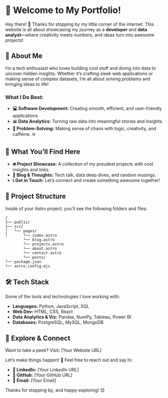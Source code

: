 # 🎨 Welcome to My Portfolio!

Hey there! 👋 Thanks for stopping by my little corner of the internet. This website is all about showcasing my journey as a **developer** and **data analyst**—where creativity meets numbers, and ideas turn into awesome projects!

## 🌟 About Me
I’m a tech enthusiast who loves building cool stuff and diving into data to uncover hidden insights. Whether it’s crafting sleek web applications or making sense of complex datasets, I’m all about solving problems and bringing ideas to life!

### What I Do Best:
- **💻 Software Development:** Creating smooth, efficient, and user-friendly applications.
- **📊 Data Analytics:** Turning raw data into meaningful stories and insights.
- **🤔 Problem-Solving:** Making sense of chaos with logic, creativity, and caffeine. ☕

## 🚀 What You’ll Find Here
- **🔥 Project Showcase:** A collection of my proudest projects with cool insights and links.
- **📝 Blog & Thoughts:** Tech talk, data deep dives, and random musings.
- **📞 Get in Touch:** Let’s connect and create something awesome together!

## 🚀 Project Structure

Inside of your Astro project, you'll see the following folders and files:

```text
/
├── public/
├── src/
│   └── pages/
│       └── index.astro
        └── blog.astro
        └── projects.astro
        └── about.astro
        └── contact.astro
        └── posts/
└── package.json
└── astro.config.mjs
```

## 🛠️ Tech Stack
Some of the tools and technologies I love working with:
- **Languages:** Python, JavaScript, SQL
- **Web Dev:** HTML, CSS, React
- **Data Analytics & Viz:** Pandas, NumPy, Tableau, Power BI
- **Databases:** PostgreSQL, MySQL, MongoDB

## 🎯 Explore & Connect
Want to take a peek? Visit: [Your Website URL]

Let’s make things happen! 🚀 Feel free to reach out and say hi:
- **💼 LinkedIn:** [Your LinkedIn URL]
- **🐙 GitHub:** [Your GitHub URL]
- **📩 Email:** [Your Email]

Thanks for stopping by, and happy exploring! 😊